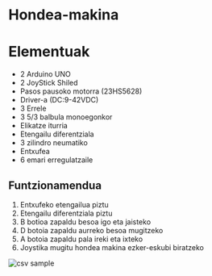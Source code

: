 # Hondea-makina
# Elementuak

- 2 Arduino UNO
- 2 JoyStick Shiled 
- Pasos pausoko motorra (23HS5628)
- Driver-a (DC:9-42VDC)
- 3 Errele
- 3 5/3 balbula monoegonkor
- Elikatze iturria
- Etengailu diferentziala
- 3 zilindro neumatiko
- Entxufea
- 6 emari erregulatzaile

## Funtzionamendua

1. Entxufeko etengailua piztu
2. Etengailu diferentziala piztu
3. B botioa zapaldu besoa igo eta jaisteko
4. D botoia zapaldu aurreko besoa mugitzeko
5. A botoia zapaldu pala ireki eta ixteko
6. Joystika mugitu hondea makina ezker-eskubi biratzeko

![csv sample](images/irudia.png)
